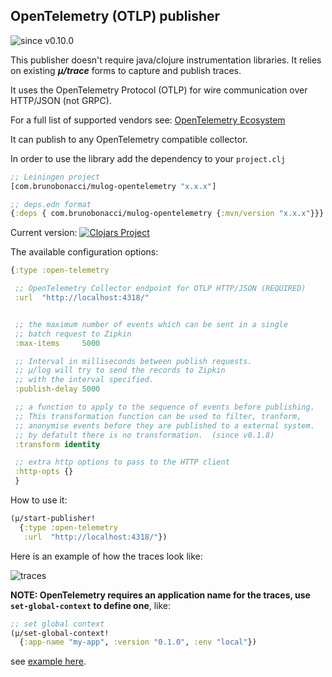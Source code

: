 ## OpenTelemetry (OTLP) publisher
![since v0.10.0](https://img.shields.io/badge/since-v0.2.0-brightgreen)

This publisher doesn't require java/clojure instrumentation libraries.
It relies on existing ***μ/trace*** forms to capture and publish traces.

It uses the OpenTelemetry Protocol (OTLP) for wire communication over
HTTP/JSON (not GRPC).

For a full list of supported vendors see: [OpenTelemetry Ecosystem](https://opentelemetry.io/ecosystem/vendors/)

It can publish to any OpenTelemetry compatible collector.

In order to use the library add the dependency to your `project.clj`

``` clojure
;; Leiningen project
[com.brunobonacci/mulog-opentelemetry "x.x.x"]

;; deps.edn format
{:deps { com.brunobonacci/mulog-opentelemetry {:mvn/version "x.x.x"}}}
```
Current version: [![Clojars Project](https://img.shields.io/clojars/v/com.brunobonacci/mulog-opentelemetry.svg)](https://clojars.org/com.brunobonacci/mulog-opentelemetry)


The available configuration options:

``` clojure
{:type :open-telemetry

 ;; OpenTelemetry Collector endpoint for OTLP HTTP/JSON (REQUIRED)
 :url  "http://localhost:4318/"


 ;; the maximum number of events which can be sent in a single
 ;; batch request to Zipkin
 :max-items     5000

 ;; Interval in milliseconds between publish requests.
 ;; μ/log will try to send the records to Zipkin
 ;; with the interval specified.
 :publish-delay 5000

 ;; a function to apply to the sequence of events before publishing.
 ;; This transformation function can be used to filter, tranform,
 ;; anonymise events before they are published to a external system.
 ;; by defatult there is no transformation.  (since v0.1.8)
 :transform identity

 ;; extra http options to pass to the HTTP client
 :http-opts {}
 }

```

How to use it:

``` clojure
(μ/start-publisher!
  {:type :open-telemetry
   :url  "http://localhost:4318/"})
```

Here is an example of how the traces look like:

![traces](../images/nested-traces.png)


**NOTE: OpenTelemetry requires an application name for the traces, use
`set-global-context` to define one**, like:

``` clojure
;; set global context
(μ/set-global-context!
  {:app-name "my-app", :version "0.1.0", :env "local"})
```

see [example here](https://github.com/BrunoBonacci/mulog/blob/master/examples/roads-disruptions/src/com/brunobonacci/disruptions/main.clj#L44-L46).
